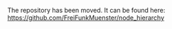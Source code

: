 The repository has been moved. It can be found here: https://github.com/FreiFunkMuenster/node_hierarchy
